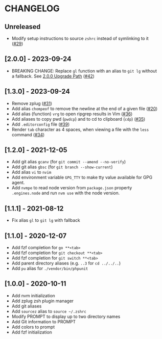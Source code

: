 # CHANGELOG

## Unreleased

- Modify setup instructions to source `zshrc` instead of symlinking to it ([#29](https://github.com/salcode/salcode-zsh/issues/29))

## [2.0.0] - 2023-09-24

- BREAKING CHANGE: Replace `gl` function with an alias to `git lg` without a fallback.
  See [2.0.0 Upgrade Path](https://github.com/salcode/salcode-zsh/wiki/Upgrade-Paths-for-Breaking-Releases#200) ([#42](https://github.com/salcode/salcode-zsh/issues/42))

## [1.3.0] - 2023-09-24

- Remove zplug ([#31](https://github.com/salcode/salcode-zsh/issues/31))
- Add alias `chompeof` to remove the newline at the end of a given file ([#20](https://github.com/salcode/salcode-zsh/issues/20))
- Add alias (function) `vrg` to open ripgrep results in Vim ([#36](https://github.com/salcode/salcode-zsh/issues/36))
- Add aliases to copy pwd (`pwdcp`) and to cd to clipboard (`cdp`) ([#35](https://github.com/salcode/salcode-zsh/issues/35))
- Add `.editorconfig` file ([#39](https://github.com/salcode/salcode-zsh/issues/39))
- Render `tab` character as 4 spaces, when viewing a file with the `less` command ([#34](https://github.com/salcode/salcode-zsh/issues/34))

## [1.2.0] - 2021-12-05

- Add git alias `gcanv` (for `git commit --amend --no-verify`)
- Add git alias `gbsc` (for `git branch --show-current`)
- Add alias `vi` to `nvim`
- Add environment variable `GPG_TTY` to make tty value available for GPG agent.
- Add `nvmpe` to read node version from `package.json` property `.engines.node` and run `nvm use` with the node version.

## [1.1.1] - 2021-08-12

- Fix alias `gl` to `git lg` with fallback

## [1.1.0] - 2020-12-07

- Add fzf completion for `go **<tab>`
- Add fzf completion for `git checkout **<tab>`
- Add fzf completion for `git switch **<tab>`
- Add parent directory aliases (e.g. `..3` for `cd ../../..`)
- Add `pu` alias for `./vendor/bin/phpunit`

## [1.0.0] - 2020-10-11

- Add nvm initialization
- Add zplug zsh plugin manager
- Add git aliases
- Add `sourcez` alias to `source ~/.zshrc`
- Modify PROMPT to display up to two directory names
- Add Git information to PROMPT
- Add colors to prompt
- Add fzf initialization
